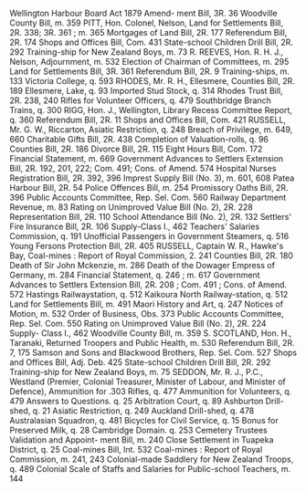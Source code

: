 Wellington Harbour Board Act 1879 Amend- ment Bill, 3R. 36 Woodville County Bill, m. 359 PITT, Hon. Colonel, Nelson, Land for Settlements Bill, 2R. 338; 3R. 361 ; m. 365 Mortgages of Land Bill, 2R. 177 Referendum Bill, 2R. 174 Shops and Offices Bill, Com. 431 State-school Children Drill Bill, 2R. 292 Training-ship for New Zealand Boys, m. 73 R. REEVES, Hon. R. H. J., Nelson, Adjournment, m. 532 Election of Chairman of Committees, m. 295 Land for Settlements Bill, 3R. 361 Referendum Bill, 2R. 9 Training-ships, m. 133 Victoria College, q. 593 RHODES, Mr. R. H., Ellesmere, Counties Bill, 2R. 189 Ellesmere, Lake, q. 93 Imported Stud Stock, q. 314 Rhodes Trust Bill, 2R. 238, 240 Rifles for Volunteer Officers, q. 479 Southbridge Branch Trains, q. 300 RIGG, Hon. J., Wellington, Library Recess Committee Report, q. 360 Referendum Bill, 2R. 11 Shops and Offices Bill, Com. 421 RUSSELL, Mr. G. W., Riccarton, Asiatic Restriction, q. 248 Breach of Privilege, m. 649, 660 Charitable Gifts Bill, 2R. 438 Completion of Valuation-rolls, q. 96 Counties Bill, 2R. 186 Divorce Bill, 2R. 115 Eight Hours Bill, Com. 172 Financial Statement, m. 669 Government Advances to Settlers Extension Bill, 2R. 192, 201, 222; Com. 491; Cons. of Amend. 574 Hospital Nurses Registration Bill, 2R. 392, 396 Imprest Supply Bill (No. 3), m. 601, 608 Patea Harbour Bill, 2R. 54 Police Offences Bill, m. 254 Promissory Oaths Bill, 2R. 396 Public Accounts Committee, Rep. Sel. Com. 560 Railway Department Revenue, m. 83 Rating on Unimproved Value Bill (No. 2), 2R. 228 Representation Bill, 2R. 110 School Attendance Bill (No. 2), 2R. 132 Settlers' Fire Insurance Bill, 2R. 106 Supply-Class I., 462 Teachers' Salaries Commission, q. 191 Unofficial Passengers in Government Steamers, q. 516 Young Fersons Protection Bill, 2R. 405 RUSSELL, Captain W. R., Hawke's Bay, Coal-mines : Report of Royal Commission, 2. 241 Counties Bill, 2R. 180 Death of Sir John Mckenzie, m. 286 Death of the Dowager Empress of Germany, m. 284 Financial Statement, q. 246 ; m. 617 Government Advances to Settlers Extension Bill, 2R. 208 ; Com. 491 ; Cons. of Amend. 572 Hastings Railwaystation, q. 512 Kaikoura North Railway-station, q. 512 Land for Settlements Bill, m. 491 Maori History and Art, q. 247 Notices of Motion, m. 532 Order of Business, Obs. 373 Public Accounts Committee, Rep. Sel. Com. 550 Rating on Unimproved Value Bill (No. 2), 2R. 224 Supply- Class I., 462 Woodville County Bill, m. 359 S. SCOTLAND, Hon. H., Taranaki, Returned Troopers and Public Health, m. 530 Referendum Bill, 2R. 7, 175 Samson and Sons and Blackwood Brothers, Rep. Sel. Com. 527 Shops and Offices Bill, Adj. Deb. 425 State-school Children Drill Bill, 2R. 292 Training-ship for New Zealand Boys, m. 75 SEDDON, Mr. R. J., P.C., Westland (Premier, Colonial Treasurer, Minister of Labour, and Minister of Defence), Ammunition for .303 Rifles, q. 477 Ammunition for Volunteers, q. 479 Answers to Questions. q. 25 Arbitration Court, q. 89 Ashburton Drill-shed, q. 21 Asiatic Restriction, q. 249 Auckland Drill-shed, q. 478 Australasian Squadron, q. 481 Bicycles for Civil Service, q. 15 Bonus for Preserved Milk, q. 28 Cambridge Domain. q. 253 Cemetery Trustees Validation and Appoint- ment Bill, m. 240 Close Settlement in Tuapeka District, q. 25 Coal-mines Bill, Int. 532 Coal-mines : Report of Royal Commission, m. 241, 243 Colonial-made Saddlery for New Zealand Troops, q. 489 Colonial Scale of Staffs and Salaries for Public-school Teachers, m. 144 